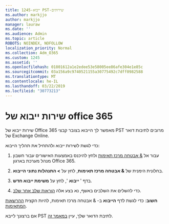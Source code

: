 ```yaml
---
title: 1245-ייבוא PST-שירותים
ms.author: markjjo
author: markjjo
manager: lauraw
ms.date: ''
ms.audience: Admin
ms.topic: article
ROBOTS: NOINDEX, NOFOLLOW
localization_priority: Normal
ms.collection: Adm_O365
ms.custom: 1245
ms.assetid: ''
ms.openlocfilehash: 01801612a1e2edee53e58005ee86afe304e1e85c
ms.sourcegitcommit: 03a156a9c9740521155a30775492c7dff0982588
ms.translationtype: MT
ms.contentlocale: he-IL
ms.lasthandoff: 03/22/2019
ms.locfileid: "30773213"
---
```

# <a name="office-365-import-service"></a>שירות ייבוא של office 365 

שירות ייבוא של Office 365 מאפשר לך הייבוא בצובר קבצי PST מרובים לתיבות דואר של Exchange Online. 

כדי לגשת לשירות ייבוא ולהתחיל את תהליך הייבוא:

1. עבור אל [& אבטחה מרכז תאימות](https://protection.office.com) ולחץ להיכנס באמצעות האישורים עבור חשבון מנהל מערכת בארגון Office 365.

2. בחלונית הימנית של **& אבטחה מרכז תאימות**, לחץ על **> התנהלות נתוני הייבוא**.

3. בדף ' **ייבוא** ', לחץ על **משימת ייבוא חדש**. 

4. כדי להשלים את השלבים באשף, נא בצע אלה [הוראות שלב אחר שלב](https://docs.microsoft.com/office365/securitycompliance/use-network-upload-to-import-pst-files).

**חשוב**: כדי לגשת לדף **הייבוא** ב- & אבטחה מרכז תאימות, להיות הקצית [ההרשאות המתאימות](https://docs.microsoft.com/office365/securitycompliance/use-network-upload-to-import-pst-files#before-you-begin). 

אם ברצונך לייבא PST לתיבת הדואר שלך, עיין [במאמר זה](https://support.office.com/article/import-email-contacts-and-calendar-from-an-outlook-pst-file-431a8e9a-f99f-4d5f-ae48-ded54b3440ac).
